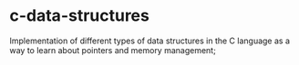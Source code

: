 # c-data-structures
Implementation of different types of data structures in the C language as a way to learn about pointers and memory management;
